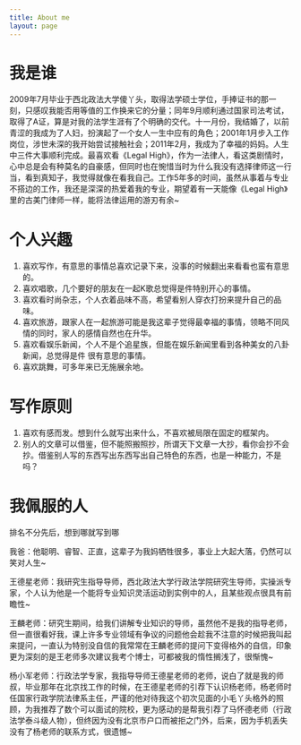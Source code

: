 ```yaml
---
title: About me
layout: page
---
```


# 我是谁

2009年7月毕业于西北政法大学傻丫头，取得法学硕士学位，手捧证书的那一刻，只感叹我能否用等值的工作换来它的分量；同年9月顺利通过国家司法考试，取得了A证，算是对我的法学生涯有了个明确的交代。十一月份，我结婚了，以前青涩的我成为了人妇，扮演起了一个女人一生中应有的角色；2001年1月步入工作岗位，涉世未深的我开始尝试接触社会；2011年2月，我成为了幸福的妈妈。人生中三件大事顺利完成。最喜欢看《Legal High》，作为一法律人，看这类剧情时，心中总是会有种莫名的自豪感，但同时也在惋惜当时为什么我没有选择律师这一行当，看到真知子，我觉得就像在看我自己。工作5年多的时间，虽然从事着与专业不搭边的工作，我还是深深的热爱着我的专业，期望着有一天能像《Legal High》里的古美门律师一样，能将法律运用的游刃有余~

# 个人兴趣

1. 喜欢写作，有意思的事情总喜欢记录下来，没事的时候翻出来看看也蛮有意思的。
2. 喜欢唱歌，几个要好的朋友在一起K歌总觉得是件特别开心的事情。
3. 喜欢看时尚杂志，个人衣着品味不高，希望看别人穿衣打扮来提升自己的品味。
4. 喜欢旅游，跟家人在一起旅游可能是我这辈子觉得最幸福的事情，领略不同风情的同时，家人的感情自然也在升华。
5. 喜欢看娱乐新闻，个人不是个追星族，但能在娱乐新闻里看到各种美女的八卦新闻，总觉得是件 很有意思的事情。
6. 喜欢跳舞，可多年来已无施展余地。

# 写作原则

1. 喜欢有感而发。想到什么就写出来什么，不喜欢被局限在固定的框架内。
2. 别人的文章可以借鉴，但不能照搬照抄，所谓天下文章一大抄，看你会抄不会抄。借鉴别人写的东西写出东西写出自己特色的东西，也是一种能力，不是吗？

# 我佩服的人

排名不分先后，想到哪就写到哪

我爸：他聪明、睿智、正直，这辈子为我妈牺牲很多，事业上大起大落，仍然可以笑对人生~

王德星老师：我研究生指导导师，西北政法大学行政法学院研究生导师，实操派专家，个人认为他是一个能将专业知识灵活运动到实例中的人，且某些观点很具有前瞻性~

王麟老师：研究生期间，给我们讲解专业知识的导师，虽然他不是我的指导老师，但一直很看好我，课上许多专业领域有争议的问题他会趁我不注意的时候把我叫起来提问，一直认为特别没自信的我常常在王麟老师的提问下变得格外的自信，印象更为深刻的是王老师多次建议我考个博士，可都被我的惰性搁浅了，很惭愧~

杨小军老师：行政法学专家，我指导导师王德星老师的老师，说白了就是我的师叔，毕业那年在北京找工作的时候，在王德星老师的引荐下认识杨老师，杨老师时任国家行政学院法律系主任，严谨的他对待我这个初次见面的小毛丫头格外的照顾，为我推荐了数个可以面试的院校，更为感动的是帮我引荐了马怀德老师（行政法学泰斗级人物），但终因为没有北京市户口而被拒之门外，后来，因为手机丢失没有了杨老师的联系方式，很遗憾~
